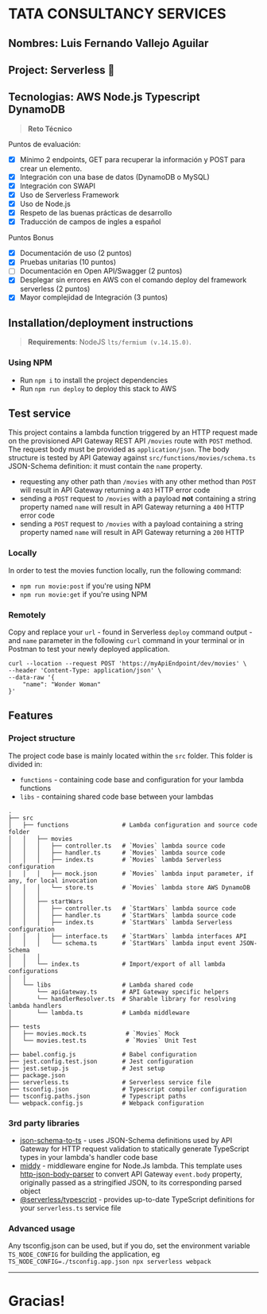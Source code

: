 # TATA CONSULTANCY SERVICES

## Nombres: Luis Fernando Vallejo Aguilar 
## Project: Serverless  🚀
## Tecnologias: AWS Node.js Typescript DynamoDB 

> **Reto Técnico** 

Puntos de evaluación:

* [x] Mínimo 2 endpoints, GET para recuperar la información y POST para crear un elemento.
* [x] Integración con una base de datos (DynamoDB o MySQL)
* [x] Integración con SWAPI
* [x] Uso de Serverless Framework
* [x] Uso de Node.js
* [x] Respeto de las buenas prácticas de desarrollo
* [x] Traducción de campos de ingles a español

Puntos Bonus

* [x] Documentación de uso (2 puntos)
* [x] Pruebas unitarias (10 puntos)
* [ ] Documentación en Open API/Swagger (2 puntos)
* [x] Desplegar sin errores en AWS con el comando deploy del framework serverless (2 puntos)
* [x] Mayor complejidad de Integración (3 puntos)

## Installation/deployment instructions

> **Requirements**: NodeJS `lts/fermium (v.14.15.0)`.

### Using NPM

- Run `npm i` to install the project dependencies
- Run `npm run deploy` to deploy this stack to AWS

## Test service

This project contains a lambda function triggered by an HTTP request made on the provisioned API Gateway REST API `/movies` route with `POST` method. The request body must be provided as `application/json`. The body structure is tested by API Gateway against `src/functions/movies/schema.ts` JSON-Schema definition: it must contain the `name` property.

- requesting any other path than `/movies` with any other method than `POST` will result in API Gateway returning a `403` HTTP error code
- sending a `POST` request to `/movies` with a payload **not** containing a string property named `name` will result in API Gateway returning a `400` HTTP error code
- sending a `POST` request to `/movies` with a payload containing a string property named `name` will result in API Gateway returning a `200` HTTP 

### Locally

In order to test the movies function locally, run the following command:

- `npm run movie:post` if you're using NPM
- `npm run movie:get` if you're using NPM

### Remotely

Copy and replace your `url` - found in Serverless `deploy` command output - and `name` parameter in the following `curl` command in your terminal or in Postman to test your newly deployed application.

```
curl --location --request POST 'https://myApiEndpoint/dev/movies' \
--header 'Content-Type: application/json' \
--data-raw '{
    "name": "Wonder Woman"
}'
```

##  Features

### Project structure

The project code base is mainly located within the `src` folder. This folder is divided in:

- `functions` - containing code base and configuration for your lambda functions
- `libs` - containing shared code base between your lambdas

```
.
├── src
│   ├── functions               # Lambda configuration and source code folder
│   │   ├── movies
│   │   │   ├── controller.ts   # `Movies` lambda source code
│   │   │   ├── handler.ts      # `Movies` lambda source code
│   │   │   ├── index.ts        # `Movies` lambda Serverless configuration
│   │   │   ├── mock.json       # `Movies` lambda input parameter, if any, for local invocation
│   │   │   └── store.ts        # `Movies` lambda store AWS DynamoDB
│   │   │
│   │   ├── startWars
│   │   │   ├── controller.ts   # `StartWars` lambda source code
│   │   │   ├── handler.ts      # `StartWars` lambda source code
│   │   │   ├── index.ts        # `StartWars` lambda Serverless configuration
│   │   │   ├── interface.ts    # `StartWars` lambda interfaces API
│   │   │   └── schema.ts       # `StartWars` lambda input event JSON-Schema
│   │   │
│   │   └── index.ts            # Import/export of all lambda configurations
│   │
│   └── libs                    # Lambda shared code
│       └── apiGateway.ts       # API Gateway specific helpers
│       └── handlerResolver.ts  # Sharable library for resolving lambda handlers
│       └── lambda.ts           # Lambda middleware
│
├── tests
│   ├── movies.mock.ts           # `Movies` Mock
│   └── movies.test.ts           # `Movies` Unit Test
│
├── babel.config.js             # Babel configuration
├── jest.config.test.json       # Jest configuration
├── jest.setup.js               # Jest setup
├── package.json
├── serverless.ts               # Serverless service file
├── tsconfig.json               # Typescript compiler configuration
├── tsconfig.paths.json         # Typescript paths
└── webpack.config.js           # Webpack configuration
```

### 3rd party libraries

- [json-schema-to-ts](https://github.com/ThomasAribart/json-schema-to-ts) - uses JSON-Schema definitions used by API Gateway for HTTP request validation to statically generate TypeScript types in your lambda's handler code base
- [middy](https://github.com/middyjs/middy) - middleware engine for Node.Js lambda. This template uses [http-json-body-parser](https://github.com/middyjs/middy/tree/master/packages/http-json-body-parser) to convert API Gateway `event.body` property, originally passed as a stringified JSON, to its corresponding parsed object
- [@serverless/typescript](https://github.com/serverless/typescript) - provides up-to-date TypeScript definitions for your `serverless.ts` service file

### Advanced usage

Any tsconfig.json can be used, but if you do, set the environment variable `TS_NODE_CONFIG` for building the application, eg `TS_NODE_CONFIG=./tsconfig.app.json npx serverless webpack`

---

# Gracias!